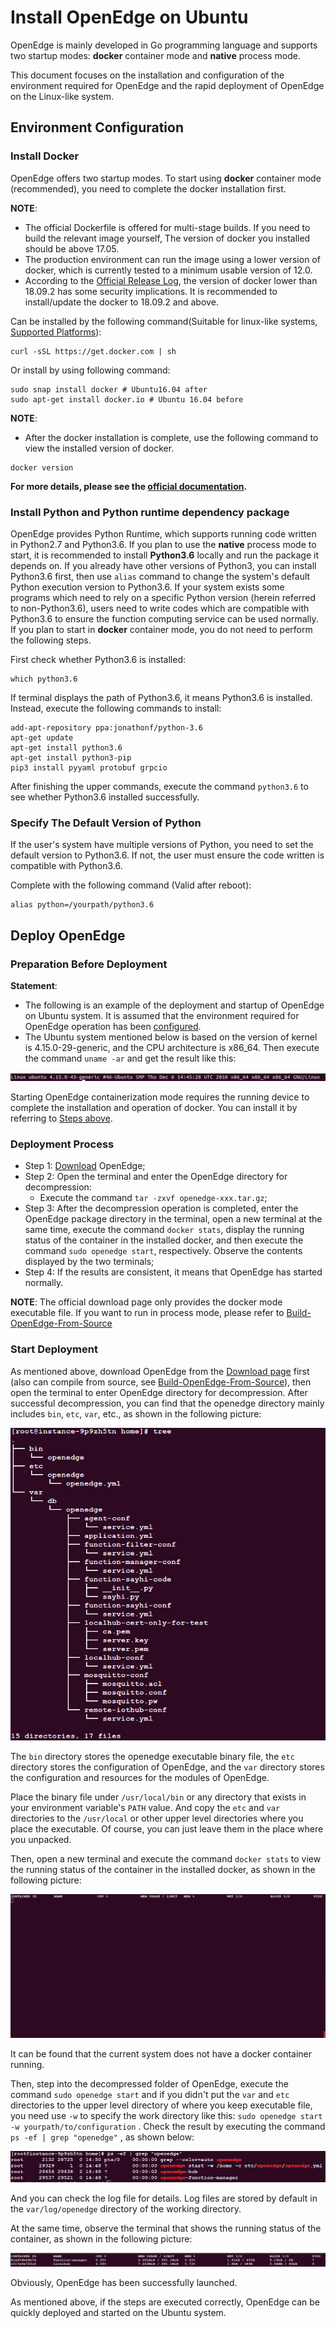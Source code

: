 # Install OpenEdge on Ubuntu

OpenEdge is mainly developed in Go programming language and supports two startup modes: **docker** container mode and **native** process mode.

This document focuses on the installation and configuration of the environment required for OpenEdge and the rapid deployment of OpenEdge on the Linux-like system.

## Environment Configuration

### Install Docker

OpenEdge offers two startup modes. To start using **docker** container mode (recommended), you need to complete the docker installation first.

**NOTE**:

- The official Dockerfile is offered for multi-stage builds. If you need to build the relevant image yourself, The version of docker you installed should be above 17.05.
- The production environment can run the image using a lower version of docker, which is currently tested to a minimum usable version of 12.0.
- According to the [Official Release Log](https://docs.docker.com/engine/release-notes/#18092), the version of docker lower than 18.09.2 has some security implications. It is recommended to install/update the docker to 18.09.2 and above.

Can be installed by the following command(Suitable for linux-like systems, [Supported Platforms](./Support-platforms.md)):

```shell
curl -sSL https://get.docker.com | sh
```

Or install by using following command:

```shell
sudo snap install docker # Ubuntu16.04 after
sudo apt-get install docker.io # Ubuntu 16.04 before
```

**NOTE**:

- After the docker installation is complete, use the following command to view the installed version of docker.

```shell
docker version
```

**For more details, please see the [official documentation](https://docs.docker.com/install/).**

### Install Python and Python runtime dependency package

OpenEdge provides Python Runtime, which supports running code written in Python2.7 and Python3.6. If you plan to use the **native** process mode to start, it is recommended to install **Python3.6** locally and run the package it depends on. If you already have other versions of Python3, you can install Python3.6 first, then use `alias` command to change the system's default Python execution version to Python3.6. If your system  exists some programs which need to rely on a specific Python version (herein referred to non-Python3.6), users need to write codes which are compatible with Python3.6 to ensure the function computing service can be used normally. If you plan to start in **docker** container mode, you do not need to perform the following steps.

First check whether Python3.6 is installed:

```shell
which python3.6
```

If terminal displays the path of Python3.6, it means Python3.6 is installed. Instead, execute the following commands to install:

```shell
add-apt-repository ppa:jonathonf/python-3.6
apt-get update
apt-get install python3.6
apt-get install python3-pip
pip3 install pyyaml protobuf grpcio
```

After finishing the upper commands, execute the command `python3.6` to see whether Python3.6 installed successfully.

### Specify The Default Version of Python

If the user's system have multiple versions of Python, you need to set the default version to Python3.6. If not, the user must ensure the code written is compatible with Python3.6.

Complete with the following command (Valid after reboot):

```shell
alias python=/yourpath/python3.6
```

## Deploy OpenEdge

### Preparation Before Deployment

**Statement**:

- The following is an example of the deployment and startup of OpenEdge on Ubuntu system. It is assumed that the environment required for OpenEdge operation has been [configured](#Environment-Configuration).
- The Ubuntu system mentioned below is based on the version of kernel is 4.15.0-29-generic, and the CPU architecture is x86_64. Then execute the command `uname -ar` and get the result like this:

![ubuntu kernel detail](../../images/setup/os-ubuntu.png)

Starting OpenEdge containerization mode requires the running device to complete the installation and operation of docker. You can install it by referring to [Steps above](#Install-Docker).

### Deployment Process

- Step 1: [Download](../Resources-download.md) OpenEdge;
- Step 2: Open the terminal and enter the OpenEdge directory for decompression:
	- Execute the command `tar -zxvf openedge-xxx.tar.gz`;
- Step 3: After the decompression operation is completed, enter the OpenEdge package directory in the terminal, open a new terminal at the same time, execute the command `docker stats`, display the running status of the container in the installed docker, and then execute the command `sudo openedge start`, respectively. Observe the contents displayed by the two terminals;
- Step 4: If the results are consistent, it means that OpenEdge has started normally.

**NOTE**: The official download page only provides the docker mode executable file. If you want to run in process mode, please refer to [Build-OpenEdge-From-Source](./Build-OpenEdge-from-Source.md)

### Start Deployment

As mentioned above, download OpenEdge from the [Download page](../Resources-download.md) first (also can compile from source, see [Build-OpenEdge-From-Source](./Build-OpenEdge-from-Source.md)), then open the terminal to enter OpenEdge directory for decompression. After successful decompression, you can find that the openedge directory mainly includes `bin`, `etc`, `var`, etc., as shown in the following picture:

![OpenEdge directory](../../images/setup/openedge-dir-ubuntu.png)

The `bin` directory stores the openedge executable binary file, the `etc` directory stores the configuration of OpenEdge, and the `var` directory stores the configuration and resources for the modules of OpenEdge.

Place the binary file under `/usr/local/bin` or any directory that exists in your environment variable's `PATH` value. And copy the `etc` and `var` directories to the `/usr/local` or other upper level directories where you place the executable. Of course, you can just leave them in the place where you unpacked.

Then, open a new terminal and execute the command `docker stats` to view the running status of the container in the installed docker, as shown in the following picture:

![view the docker containers status](../../images/setup/docker-stats-before-ubuntu.png)

It can be found that the current system does not have a docker container running.

Then, step into the decompressed folder of OpenEdge, execute the command `sudo openedge start` and if you didn't put the `var` and `etc` directories to the upper level directory of where you keep executable file, you need use `-w` to specify the work directory like this: `sudo openedge start -w yourpath/to/configuration` . Check the result by executing the command `ps -ef | grep "openedge"` , as shown below:

![OpenEdge startup log](../../images/setup/openedge-started-thread-ubuntu.png)

And you can check the log file for details. Log files are stored by default in the `var/log/openedge` directory of the working directory.

At the same time, observe the terminal that shows the running status of the container, as shown in the following picture:

![running containers](../../images/setup/docker-stats-after-ubuntu.png)

Obviously, OpenEdge has been successfully launched.

As mentioned above, if the steps are executed correctly, OpenEdge can be quickly deployed and started on the Ubuntu system.